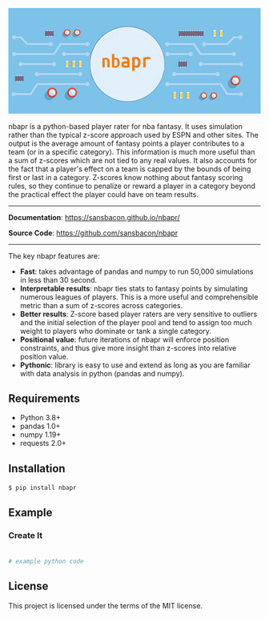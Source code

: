 ![nbapr](docs/img/nbapr.png)

nbapr is a python-based player rater for nba fantasy. It uses simulation rather than the typical z-score approach used by ESPN and other sites. The output is the average amount of fantasy points a player contributes to a team (or in a specific category). This information is much more useful than a sum of z-scores which are not tied to any real values. It also accounts for the fact that a player's effect on a team is capped by the bounds of being first or last in a category. Z-scores know nothing about fantasy scoring rules, so they continue to penalize or reward a player in a category beyond the practical effect the player could have on team results.

---

**Documentation**: <a href="https://sansbacon.github.io/nbapr/">https://sansbacon.github.io/nbapr/</a>

**Source Code**: <a href="https://github.com/sansbacon/nbapr" target="_blank">https://github.com/sansbacon/nbapr</a>

---

The key nbapr features are:

* **Fast**: takes advantage of pandas and numpy to run 50,000 simulations in less than 30 second.
* **Interpretable results**: nbapr ties stats to fantasy points by simulating numerous leagues of players. This is a more useful and comprehensible metric than a sum of z-scores across categories.
* **Better results**: Z-score based player raters are very sensitive to outliers and the initial selection of the player pool and tend to assign too much weight to players who dominate or tank a single category. 
* **Positional value**: future iterations of nbapr will enforce position constraints, and thus give more insight than z-scores into relative position value.
* **Pythonic**: library is easy to use and extend as long as you are familiar with data analysis in python (pandas and numpy).


## Requirements

* Python 3.8+
* pandas 1.0+
* numpy 1.19+
* requests 2.0+

## Installation

<div class="termy">

```console
$ pip install nbapr

```

</div>

## Example

### Create It

```python

# example python code

```

## License

This project is licensed under the terms of the MIT license.
